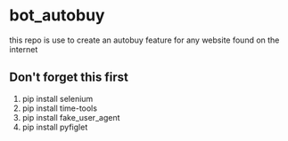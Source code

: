 # bot_autobuy
this repo is use to create an autobuy feature for any website found on the internet

## Don't forget this first
1. pip install selenium
2. pip install time-tools
3. pip install fake_user_agent
4. pip install pyfiglet
